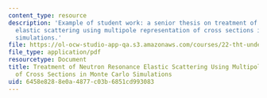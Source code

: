 ```yaml
---
content_type: resource
description: 'Example of student work: a senior thesis on treatment of neutron resonance
  elastic scattering using multipole representation of cross sections in Monte Carlo
  simulations.'
file: https://ol-ocw-studio-app-qa.s3.amazonaws.com/courses/22-tht-undergraduate-thesis-tutorial-fall-2015/6458e8288e0a4877c03b6851cd993083_MIT22_THTF15_prosp_ex1.pdf
file_type: application/pdf
resourcetype: Document
title: Treatment of Neutron Resonance Elastic Scattering Using Multipole Representation
  of Cross Sections in Monte Carlo Simulations
uid: 6458e828-8e0a-4877-c03b-6851cd993083
---
```

